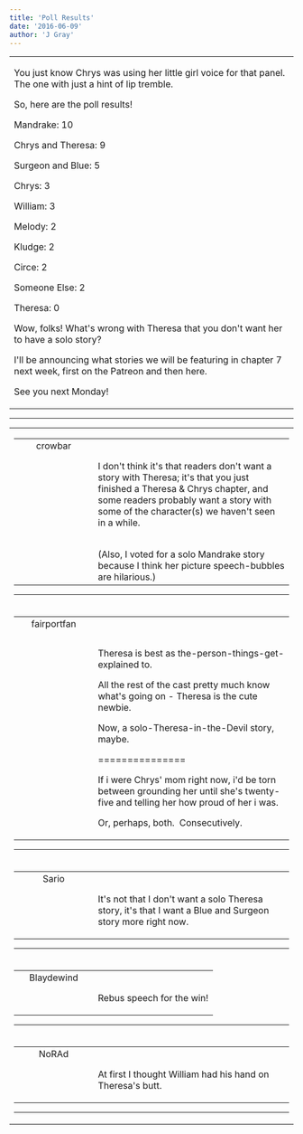 ```yaml
---
title: 'Poll Results'
date: '2016-06-09'
author: 'J Gray'
---
```


<div>
<!-- Main content here -->
<table border="0" class="post"><tbody><tr><td>
   
   <div class="post_body">
       <p>You just know Chrys was using her little girl voice for that panel. The one with just a hint of lip tremble. </p><p>So, here are the poll results!</p><p>Mandrake: 10</p><p>Chrys and Theresa: 9</p><p>Surgeon and Blue: 5</p><p>Chrys: 3</p><p>William: 3</p><p>Melody: 2</p><p>Kludge: 2</p><p>Circe: 2</p><p>Someone Else: 2</p><p>Theresa: 0</p><p>Wow, folks! What's wrong with Theresa that you don't want her to have a solo story?</p><p>I'll be announcing what stories we will be featuring in chapter 7 next week, first on the Patreon and then here.</p><p>See you next Monday!</p>
   </div>
   </td></tr>
   </tbody></table><hr><table style="width:100%; border:0;" class="comment_table"><tbody><tr><td width="100%"><a name=""> </a><div style="width:100%;" class="comment"><table border="0" width="100%"><tbody><tr><td align="center" valign="top" width="125">
<span class="comment_title"><center>crowbar<br></center><a name="2778">&nbsp;</a></span><br>
<center><img src="https://www.gravatar.com/avatar.php?gravatar_id=c43d6187a525c7c55c7f35ad53f06b8c&amp;default=http%3A%2F%2Fmysteriesofthearcana.com%2Ftemplates%2Fmain%2Fimages%2Favatar.gif&amp;size=80&amp;rating=g" border="0" alt=""></center>
</td>
<td valign="top">


<p class="comment_text"> </p><p class="comment_text"><br> I don't think it's that readers don't want a story with Theresa; it's that you just finished a Theresa &amp; Chrys chapter, and some readers probably want a story with some of the character(s) we haven't seen in a while.&nbsp;</p><div><br></div><div>(Also, I voted for a solo Mandrake story because I think her picture speech-bubbles are hilarious.)</div>
 

</td></tr></tbody></table>
<hr></div></td></tr><tr><td width="100%"><a name=""> </a><div style="width:100%;" class="comment"><table border="0" width="100%"><tbody><tr><td align="center" valign="top" width="125">
<span class="comment_title"><center>fairportfan<br></center><a name="2779">&nbsp;</a></span><br>
<center><img src="https://www.gravatar.com/avatar.php?gravatar_id=aa6f9d5ec211cb4180cd78f1bdcb0cb5&amp;default=http%3A%2F%2Fmysteriesofthearcana.com%2Ftemplates%2Fmain%2Fimages%2Favatar.gif&amp;size=80&amp;rating=g" border="0" alt=""></center>
</td>
<td valign="top">


<p class="comment_text"> </p><p class="comment_text"><br> </p><p>Theresa is best as the-person-things-get-explained to.</p><p>All the rest of the cast pretty much know what's going on - Theresa is the cute newbie.</p><p>Now, a solo-Theresa-in-the-Devil story, maybe.</p><p>===============</p><p>If i were Chrys' mom right now, i'd be torn between grounding her until she's twenty-five and telling her how proud of her i was.</p><p>Or, perhaps, both. &nbsp;Consecutively.</p>
 

</td></tr></tbody></table>
<hr></div></td></tr><tr><td width="100%"><a name=""> </a><div style="width:100%;" class="comment"><table border="0" width="100%"><tbody><tr><td align="center" valign="top" width="125">
<span class="comment_title"><center>Sario<br></center><a name="2780">&nbsp;</a></span><br>
<center><img src="https://www.gravatar.com/avatar.php?gravatar_id=262f57b58e9b3c31a00a0e0decc8f28d&amp;default=http%3A%2F%2Fmysteriesofthearcana.com%2Ftemplates%2Fmain%2Fimages%2Favatar.gif&amp;size=80&amp;rating=g" border="0" alt=""></center>
</td>
<td valign="top">


<p class="comment_text"> </p><p class="comment_text"><br> It's not that I don't want a solo Theresa story, it's that I want a Blue and Surgeon story more right now.</p>
 

</td></tr></tbody></table>
<hr></div></td></tr><tr><td width="100%"><a name=""> </a><div style="width:100%;" class="comment"><table border="0" width="100%"><tbody><tr><td align="center" valign="top" width="125">
<span class="comment_title"><center>Blaydewind<br></center><a name="2781">&nbsp;</a></span><br>
<center><img src="https://www.gravatar.com/avatar.php?gravatar_id=2e0de89faee89266e99f7d984d66440d&amp;default=http%3A%2F%2Fmysteriesofthearcana.com%2Ftemplates%2Fmain%2Fimages%2Favatar.gif&amp;size=80&amp;rating=g" border="0" alt=""></center>
</td>
<td valign="top">


<p class="comment_text"> </p><p class="comment_text"><br> Rebus speech for the win!<br></p>
 

</td></tr></tbody></table>
<hr></div></td></tr><tr><td width="100%"><a name=""> </a><div style="width:100%;" class="comment"><table border="0" width="100%"><tbody><tr><td align="center" valign="top" width="125">
<span class="comment_title"><center>NoRAd<br></center><a name="2782">&nbsp;</a></span><br>
<center><img src="https://www.gravatar.com/avatar.php?gravatar_id=f53dcd540760289c537f2d5abd2f2222&amp;default=http%3A%2F%2Fmysteriesofthearcana.com%2Ftemplates%2Fmain%2Fimages%2Favatar.gif&amp;size=80&amp;rating=g" border="0" alt=""></center>
</td>
<td valign="top">


<p class="comment_text"> </p><p class="comment_text"><br> At first I thought William had his hand on Theresa's butt.</p>
 

</td></tr></tbody></table>
<hr></div></td></tr></tbody></table>
<!-- End main content -->
              </div>
